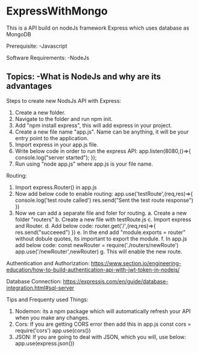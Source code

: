 # ExpressWithMongo
This is a API build on nodeJs framework Express which uses database as MongoDB


Prerequisite:
-Javascript

Software Requirements:
-NodeJs

Topics:
-What is NodeJs and why are its advantages
-

Steps to create new NodsJs API with Express:
1. Create a new folder.
2. Navigate to the folder and run npm init.
3. Add "npm install express", this will add express in your project.
4. Create a new file name "app.js". Name can be anything, it will be your entry point to the application.
5. Import express in your app.js file.
6. Write below code in order to run the express API:
    app.listen(8080,()=>{
      console.log("server started");
    });
7. Run using "node app.js" where app.js is your file name.

Routing:
1. Import express.Router() in app.js
2. Now add below code to enable routing:
   app.use('testRoute',(req,res)=>{
    console.log('test route called')
    res.send("Sent the test route response")
   })
3. Now we can add a separate file and foler for routing.
  a. Create a new folder "routers"
  b. Create a new file with testRoute.js
  c. Import express and Router.
  d. Add below code:
      router.get('/',(req,res)=>{
       res.send("succeeed")
      })
   e. In the end add "module.exports = router" without dobule quotes, its important to export the module.
   f. In app.js add below code:
      const newRouter = require('./routers/newRoute')
      app.use('/newRouter',newRouter)
   g. This will enable the new route.

Authentication and Authorization:
https://www.section.io/engineering-education/how-to-build-authentication-api-with-jwt-token-in-nodejs/

Database Connection:
https://expressjs.com/en/guide/database-integration.html#sql-server
   
  
Tips and Frequenty used Things:
1. Nodemon: its a npm package which will automatically refresh your API when you make any changes.
2. Cors: If you are getting CORS error then add this in app.js
      const cors = require('cors')
      app.use(cors())
3. JSON: If you are going to deal with JSON, which you will, use below:
      app.use(express.json())



